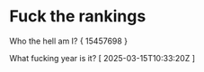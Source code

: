 # Fuck the rankings

Who the hell am I?
{ 15457698 }

What fucking year is it?
[ 2025-03-15T10:33:20Z ]
